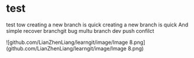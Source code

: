 # test

test tow
creating a new branch is quick
creating a new branch is quick And simple
recover branchgit bug
multu branch dev push confilct

![github.com/LianZhenLiang/learngit/image/Image 8.png](github.com/LianZhenLiang/learngit/image/Image 8.png)
